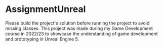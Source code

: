 # AssignmentUnreal
Please build the project's solution before running the project to avoid missing classes.
This project was made during my Game Development course in 2022/23 to showcase the understanding of game development and prototyping in Unreal Engine 5. 
